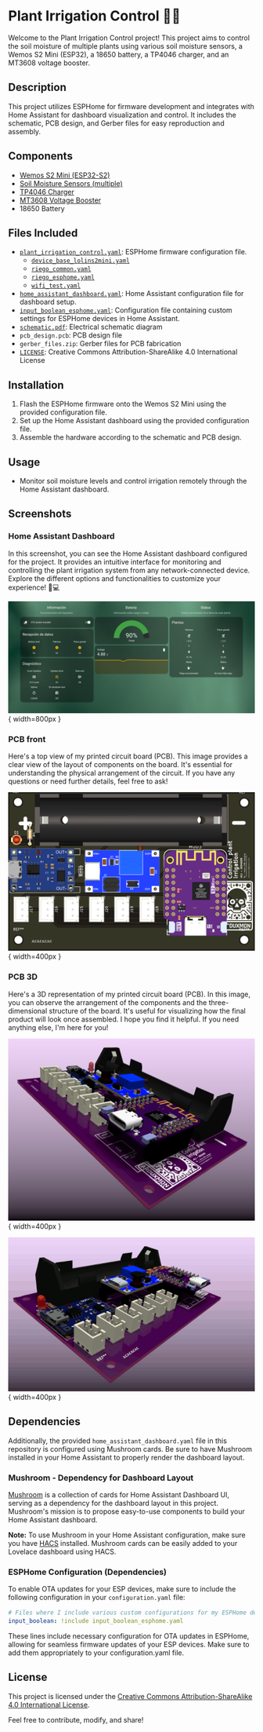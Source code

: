 # Plant Irrigation Control 🌱💧

Welcome to the Plant Irrigation Control project! This project aims to control the soil moisture of multiple plants using various soil moisture sensors, a Wemos S2 Mini (ESP32), a 18650 battery, a TP4046 charger, and an MT3608 voltage booster.

## Description
This project utilizes ESPHome for firmware development and integrates with Home Assistant for dashboard visualization and control. It includes the schematic, PCB design, and Gerber files for easy reproduction and assembly.

## Components
- [Wemos S2 Mini (ESP32-S2)](https://www.aliexpress.com/item/1005006157693055.html)
- [Soil Moisture Sensors (multiple)](https://www.aliexpress.com/item/1005005261267226.html)
- [TP4046 Charger](https://www.aliexpress.com/item/1005006365875594.html)
- [MT3608 Voltage Booster](https://www.aliexpress.com/item/1005006365807934.html)
- 18650 Battery

## Files Included
- [`plant_irrigation_control.yaml`](./firmware/plant_irrigation_control.yaml): ESPHome firmware configuration file.
    - [`device_base_lolins2mini.yaml`](./firmware/common/device_base_lolins2mini.yaml)
    - [`riego_common.yaml`](./firmware/common/riego_common.yaml)
    - [`riego_esphome.yaml`](./firmware/common/riego_esphome.yaml)
    - [`wifi_test.yaml`](./firmware/common/wifi_test.yaml)
- [`home_assistant_dashboard.yaml`](./home_assistant/home_assistant_dashboard.yaml): Home Assistant configuration file for dashboard setup.
- [`input_boolean_esphome.yaml`](./home_assistant/input_boolean_esphome.yaml): Configuration file containing custom settings for ESPHome devices in Home Assistant.
- [`schematic.pdf`](./hardware/schematic.pdf): Electrical schematic diagram
- `pcb_design.pcb`: PCB design file
- `gerber_files.zip`: Gerber files for PCB fabrication
- [`LICENSE`](./LICENSE): Creative Commons Attribution-ShareAlike 4.0 International License

## Installation
1. Flash the ESPHome firmware onto the Wemos S2 Mini using the provided configuration file.
2. Set up the Home Assistant dashboard using the provided configuration file.
3. Assemble the hardware according to the schematic and PCB design.

## Usage
- Monitor soil moisture levels and control irrigation remotely through the Home Assistant dashboard.

## Screenshots

### Home Assistant Dashboard

In this screenshot, you can see the Home Assistant dashboard configured for the project. It provides an intuitive interface for monitoring and controlling the plant irrigation system from any network-connected device. Explore the different options and functionalities to customize your experience! 🌿💻

![Home Assistant Dashboard](screenshots/dashboard_ha.png){ width=800px }

### PCB front

Here's a top view of my printed circuit board (PCB). This image provides a clear view of the layout of components on the board. It's essential for understanding the physical arrangement of the circuit. If you have any questions or need further details, feel free to ask!

![PCB top view](screenshots/PCB-front.png){ width=400px }

### PCB 3D

Here's a 3D representation of my printed circuit board (PCB). In this image, you can observe the arrangement of the components and the three-dimensional structure of the board. It's useful for visualizing how the final product will look once assembled. I hope you find it helpful. If you need anything else, I'm here for you!

![PCB 3D](screenshots/PCB-3D.png){ width=400px }

![PCB 3D](screenshots/PCB-3D.gif){ width=400px }

## Dependencies

Additionally, the provided `home_assistant_dashboard.yaml` file in this repository is configured using Mushroom cards. Be sure to have Mushroom installed in your Home Assistant to properly render the dashboard layout.

### Mushroom - Dependency for Dashboard Layout
[Mushroom](https://github.com/piitaya/lovelace-mushroom/) is a collection of cards for Home Assistant Dashboard UI, serving as a dependency for the dashboard layout in this project. Mushroom's mission is to propose easy-to-use components to build your Home Assistant dashboard.

**Note:** To use Mushroom in your Home Assistant configuration, make sure you have [HACS](https://hacs.xyz/) installed. Mushroom cards can be easily added to your Lovelace dashboard using HACS.

### ESPHome Configuration (Dependencies)

To enable OTA updates for your ESP devices, make sure to include the following configuration in your `configuration.yaml` file:

```yaml
# Files where I include various custom configurations for my ESPHome devices.
input_boolean: !include input_boolean_esphome.yaml
```
These lines include necessary configuration for OTA updates in ESPHome, allowing for seamless firmware updates of your ESP devices. Make sure to add them appropriately to your configuration.yaml file.
## License
This project is licensed under the [Creative Commons Attribution-ShareAlike 4.0 International License](LICENSE).

Feel free to contribute, modify, and share!

